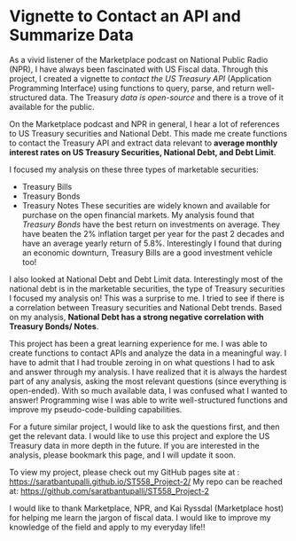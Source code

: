 # Vignette to Contact an API and Summarize Data

As a vivid listener of the Marketplace podcast on National Public Radio (NPR), I have always been fascinated with US Fiscal data. Through this project, I created a vignette to *contact the US Treasury API* (Application Programming Interface) using functions to query, parse, and return well-structured data. The Treasury *data is open-source* and there is a trove of it available for the public.

On the Marketplace podcast and NPR in general, I hear a lot of references to US Treasury securities and National Debt. This made me create functions to contact the Treasury API and extract data relevant to **average monthly interest rates on US Treasury Securities, National Debt, and Debt Limit**. 

I focused my analysis on these three types of marketable securities: 
  + Treasury Bills
  + Treasury Bonds
  + Treasury Notes
These securities are widely known and available for purchase on the open financial markets. My analysis found that *Treasury Bonds* have the best return on investments on average. They have beaten the 2% inflation target per year for the past 2 decades and have an average yearly return of 5.8%. Interestingly I found that during an economic downturn, Treasury Bills are a good investment vehicle too! 

I also looked at National Debt and Debt Limit data. Interestingly most of the national debt is in the marketable securities, the type of Treasury securities I focused my analysis on! This was a surprise to me. I tried to see if there is a correlation between Treasury securities and National Debt trends. Based on my analysis, **National Debt has a strong negative correlation with Treasury Bonds/ Notes**. 

This project has been a great learning experience for me. I was able to create functions to contact APIs and analyze the data in a meaningful way. I have to admit that I had trouble zeroing in on what questions I had to ask and answer through my analysis. I have realized that it is always the hardest part of any analysis, asking the most relevant questions (since everything is open-ended). With so much available data, I was confused what I wanted to answer! Programming wise I was able to write well-structured functions and improve my pseudo-code-building capabilities. 

For a future similar project, I would like to ask the questions first, and then get the relevant data. I would like to use this project and explore the US Treasury data in more depth in the future. If you are interested in the analysis, please bookmark this page, and I will update it soon. 

To view my project, please check out my GitHub pages site at : <https://saratbantupalli.github.io/ST558_Project-2/>
My repo can be reached at: <https://github.com/saratbantupalli/ST558_Project-2>

I would like to thank Marketplace, NPR, and Kai Ryssdal (Marketplace host) for helping me learn the jargon of fiscal data. I would like to improve my knowledge of the field and apply to my everyday life!!
 
